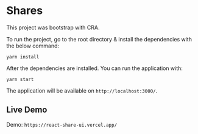 # Shares

This project was bootstrap with CRA.

To run the project, go to the root directory & install the dependencies with the below command:

```
yarn install
```

After the dependencies are installed. You can run the application with:

```
yarn start
```

The application will be available on `http://localhost:3000/`.

## Live Demo

Demo: `https://react-share-ui.vercel.app/`
